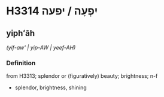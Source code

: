 # H3314 יִפְעָה / יפעה

## yiphʻâh

_(yif-aw' | yip-AW | yeef-AH)_

### Definition

from H3313; splendor or (figuratively) beauty; brightness; n-f

- splendor, brightness, shining
